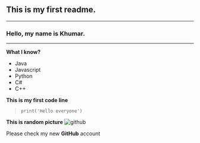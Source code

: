 ## This is my first readme.
--------------------------
### Hello, my name is Khumar.
--------------------------
**What I know?**
- Java
- Javascript
- Python
- C#
- C++

**This is my first code line**
> `print('Hello everyone')`

**This is random picture**
![github](https://upload.wikimedia.org/wikipedia/commons/thumb/9/91/Octicons-mark-github.svg/2048px-Octicons-mark-github.svg.png)

Please check my new **GitHub** account
